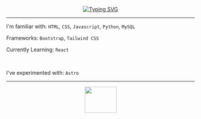 <p align="center">
  <a href="https://git.io/typing-svg"><img src="https://readme-typing-svg.demolab.com?font=Pixelify+Sans&size=25&duration=3500&pause=1000&color=F7F7F7DF&center=true&multiline=true&repeat=false&width=500&height=65&lines=Christianna+%2F+Starfoxx;Frontend+Developer"     alt="Typing SVG" /></a>
</p>

<hr />

I'm familiar with: `HTML`, `CSS`, `Javascript`, `Python`, `MySQL`

Frameworks: `Bootstrap`, `Tailwind CSS`

Currently Learning: `React`

<br />

I've experimented with: `Astro`

<hr />

<p align="center">
  <img src="https://www.pkparaiso.com/imagenes/espada_escudo/sprites/animados-gigante/emolga.gif" style="width: 85px; height: 70px; alt="kirby walking"/>
</p>
